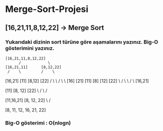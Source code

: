 # Merge-Sort-Projesi

## [16,21,11,8,12,22] -> Merge Sort

### Yukarıdaki dizinin sort türüne göre aşamalarını yazınız. Big-O gösterimini yazınız.

	[16,21,11,8,12,22]
          /            \ 
    [16,21,11]      [8,12,22]
     /    \         /    \ 
[16,21]  [11]    [8,12] [22]
/   \      \      /   \    \ 
[16] [21] [11] [8] [12] [22] \ / \ \ / \ [16,21] 

[11] [8, 12] [22] \ / \ /

[11,16,21] [8, 12, 22] \ /

[8, 11, 12, 16, 21, 22]

### Big-O gösterimi : O(nlogn)

